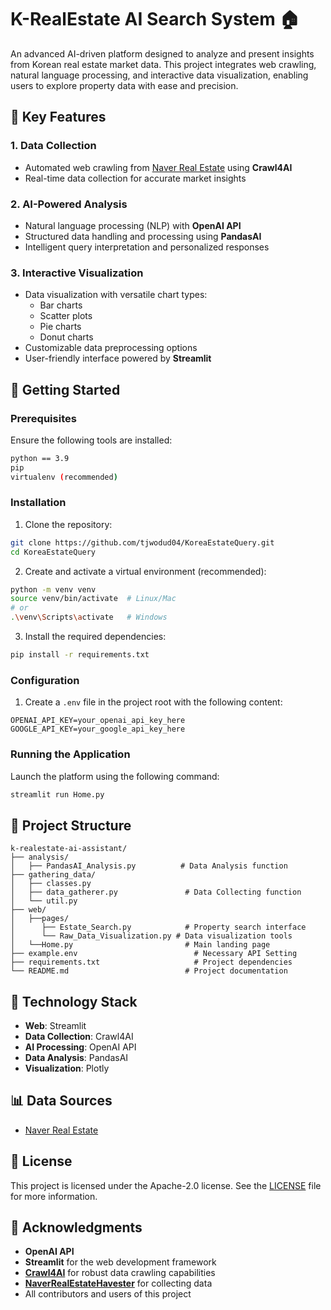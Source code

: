 # K-RealEstate AI Search System 🏠

An advanced AI-driven platform designed to analyze and present insights from Korean real estate market data. This project integrates web crawling, natural language processing, and interactive data visualization, enabling users to explore property data with ease and precision.

## 🎯 Key Features

### 1. Data Collection
- Automated web crawling from [Naver Real Estate](https://land.naver.com/) using **Crawl4AI**
- Real-time data collection for accurate market insights

### 2. AI-Powered Analysis
- Natural language processing (NLP) with **OpenAI API**
- Structured data handling and processing using **PandasAI**
- Intelligent query interpretation and personalized responses

### 3. Interactive Visualization
- Data visualization with versatile chart types:
  - Bar charts
  - Scatter plots
  - Pie charts
  - Donut charts
- Customizable data preprocessing options
- User-friendly interface powered by **Streamlit**

## 🚀 Getting Started

### Prerequisites
Ensure the following tools are installed:
```bash
python == 3.9
pip
virtualenv (recommended)
```

### Installation

1. Clone the repository:
```bash
git clone https://github.com/tjwodud04/KoreaEstateQuery.git
cd KoreaEstateQuery
```

2. Create and activate a virtual environment (recommended):
```bash
python -m venv venv
source venv/bin/activate  # Linux/Mac
# or
.\venv\Scripts\activate   # Windows
```

3. Install the required dependencies:
```bash
pip install -r requirements.txt
```

### Configuration

1. Create a `.env` file in the project root with the following content:
```env
OPENAI_API_KEY=your_openai_api_key_here
GOOGLE_API_KEY=your_google_api_key_here
```

### Running the Application

Launch the platform using the following command:
```bash
streamlit run Home.py
```

## 📁 Project Structure

```
k-realestate-ai-assistant/
├── analysis/
│   ├── PandasAI_Analysis.py          # Data Analysis function
├── gathering_data/
│   ├── classes.py
│   ├── data_gatherer.py               # Data Collecting function
│   └── util.py
├── web/
│   ├──pages/
│      ├── Estate_Search.py            # Property search interface
│      └── Raw_Data_Visualization.py # Data visualization tools
│   └──Home.py                         # Main landing page
├── example.env                          # Necessary API Setting
├── requirements.txt                     # Project dependencies
└── README.md                          # Project documentation
```

## 🔧 Technology Stack

- **Web**: Streamlit
- **Data Collection**: Crawl4AI
- **AI Processing**: OpenAI API
- **Data Analysis**: PandasAI
- **Visualization**: Plotly

## 📊 Data Sources

- [Naver Real Estate](https://land.naver.com/)


## 📜 License

This project is licensed under the Apache-2.0 license. See the [LICENSE](LICENSE) file for more information.

## 🙏 Acknowledgments

- **OpenAI API**
- **Streamlit** for the web development framework
- **[Crawl4AI](https://github.com/unclecode/crawl4ai)** for robust data crawling capabilities
- **[NaverRealEstateHavester](https://github.com/ByungJin-Lee/NaverRealEstateHavester/tree/master)** for collecting data
- All contributors and users of this project
